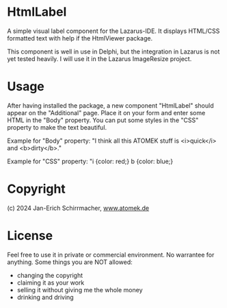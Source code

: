 # HtmlLabel
A simple visual label component for the Lazarus-IDE.
It displays HTML/CSS formatted text with help if the HtmlViewer package.

This component is well in use in Delphi, but the integration in Lazarus is not yet tested heavily.
I will use it in the Lazarus ImageResize project.

# Usage
After having installed the package, a new component "HtmlLabel" should appear on the "Additional" page.
Place it on your form and enter some HTML in the "Body" property.
You can put some styles in the "CSS" property to make the text beautiful.

Example for "Body" property: "I think all this ATOMEK stuff is &lt;i&gt;quick&lt;/i&gt; and &lt;b&gt;dirty&lt;/b&gt;."

Example for "CSS" property: "i {color: red;} b {color: blue;}

# Copyright
(c) 2024 Jan-Erich Schirrmacher, www.atomek.de

# License
Feel free to use it in private or commercial environment. No warrantee for anything. Some things you are NOT allowed:
- changing the copyright
- claiming it as your work
- selling it without giving me the whole money
- drinking and driving
